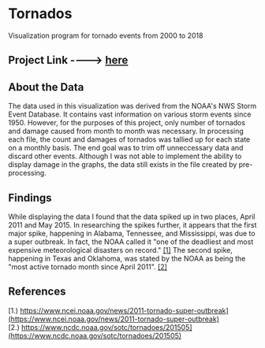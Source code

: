 # Tornados
Visualization program for tornado events from 2000 to 2018

## Project Link ----> [here](https://davidcooper1.github.io/Tornados/)
## About the Data
The data used in this visualization was derived from the NOAA's NWS Storm Event Database. It contains vast information on various storm events since 1950. However, for the purposes of this project, only number of tornados and damage caused from month to month was necessary. In processing each file, the count and damages of tornados was tallied up for each state on a monthly basis. The end goal was to trim off unneccessary data and discard other events. Although I was not able to implement the ability to display damage in the graphs, the data still exists in the file created by pre-processing.

## Findings
While displaying the data I found that the data spiked up in two places, April 2011 and May 2015. In researching the spikes further, it appears that the first major spike, happening in Alabama, Tennessee, and Mississippi, was due to a super outbreak. In fact, the NOAA called it "one of the deadliest and most expensive meteorological disasters on record." [[1]](https://www.ncei.noaa.gov/news/2011-tornado-super-outbreak) The second spike, happening in Texas and Oklahoma, was stated by the NOAA as being the "most active tornado month since April 2011". [[2]](https://www.ncdc.noaa.gov/sotc/tornadoes/201505)

## References

[1.) https://www.ncei.noaa.gov/news/2011-tornado-super-outbreak](https://www.ncei.noaa.gov/news/2011-tornado-super-outbreak)<br>
[2.) https://www.ncdc.noaa.gov/sotc/tornadoes/201505](https://www.ncdc.noaa.gov/sotc/tornadoes/201505)
